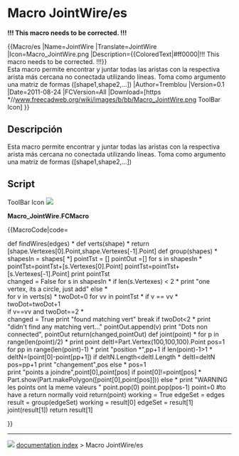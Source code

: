 # Macro JointWire/es
**!!! This macro needs to be corrected. !!!**


{{Macro/es
|Name=JointWire
|Translate=JointWire
|Icon=Macro_JointWire.png
|Description={{ColoredText|#ff0000|!!! This macro needs to be corrected. !!!}}<br/>Esta macro permite encontrar y juntar todas las aristas con la respectiva arista más cercana no conectada utilizando líneas. 
Toma como argumento una matriz de formas ([shape1,shape2,...])
|Author=Tremblou
|Version=0.1
|Date=2011-08-24
|FCVersion=All
|Download=[https   *//www.freecadweb.org/wiki/images/b/bb/Macro_JointWire.png ToolBar Icon]
}}

## Descripción

Esta macro permite encontrar y juntar todas las aristas con la respectiva arista más cercana no conectada utilizando líneas. Toma como argumento una matriz de formas (\[shape1,shape2,\...\])

## Script

ToolBar Icon ![](images/Macro_JointWire.png )

**Macro\_JointWire.FCMacro**


{{MacroCode|code=

 def findWires(edges)   *
    def verts(shape)   *
                return [shape.Vertexes[0].Point,shape.Vertexes[-1].Point]
        def group(shapes)   *
                shapesIn = shapes[   *]
                pointTst = []
        pointOut =[]
        for s in shapesIn    *
            pointTst=pointTst+[s.Vertexes[0].Point]
            pointTst=pointTst+[s.Vertexes[-1].Point]
        print pointTst               
        changed = False
                for s in shapesIn   *
                        if len(s.Vertexes) < 2   *
                print "one vertex, its a circle, just add"
                        else   *                             
                                for v in verts(s)   *
                    twoDot=0
                                        for vv in pointTst   *
                                                if v == vv   *
                            twoDot=twoDot+1                           
                        if v==vv and twoDot==2    *                   
                            changed = True
                            print "found matching vert"
                            break
                                    if twoDot<2   *
                        print "didn't find any matching vert..."
                        pointOut.append(v)
         print "Dots non connected", pointOut
                return(changed,pointOut)
    def joint(point)   *
        for p in range(len(point)/2)    *
            print point
            deltI=Part.Vertex(100,100,100).Point
            pos=1
            for pp in range(len(point)-1)    *
                print "position   *",pp+1
                if len(point)-1>1   *
                    deltN=(point[0]-point[pp+1])
                    if deltN.Length<deltI.Length   *
                        deltI=deltN
                        pos=pp+1
                        print "changement",pos
                else   *
                    pos=1   
            print "points a joindre",point[0],point[pos]
            if point[0]!=point[pos]   *
                Part.show(Part.makePolygon([point[0],point[pos]]))
            else   *
                print "WARNING les points ont la meme valeurs "
            point.pop(0)
            point.pop(pos-1)
        point=0 #to have a return normally void
        return(point)
    working = True
        edgeSet = edges
    result = group(edgeSet)
        working = result[0]
        edgeSet = result[1]
    joint(result[1])
        return result[1]

}}



---
![](images/Right_arrow.png) [documentation index](../README.md) > Macro JointWire/es
